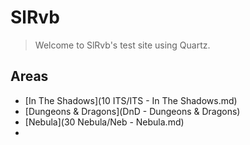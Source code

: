 # SlRvb
> Welcome to SlRvb's test site using Quartz.

## Areas
- [In The Shadows](10 ITS/ITS - In The Shadows.md)
- [Dungeons & Dragons](DnD - Dungeons & Dragons)
- [Nebula](30 Nebula/Neb - Nebula.md)
- 
